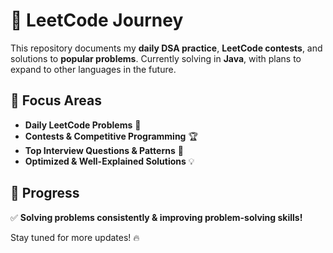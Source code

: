 # 🚀 LeetCode Journey  

This repository documents my **daily DSA practice**, **LeetCode contests**, and solutions to **popular problems**. Currently solving in **Java**, with plans to expand to other languages in the future.  

## 📌 Focus Areas  
- **Daily LeetCode Problems** 📅  
- **Contests & Competitive Programming** 🏆  
- **Top Interview Questions & Patterns** 📖  
- **Optimized & Well-Explained Solutions** 💡  

## 🚀 Progress  
✅ **Solving problems consistently & improving problem-solving skills!**  

Stay tuned for more updates! 🔥  

